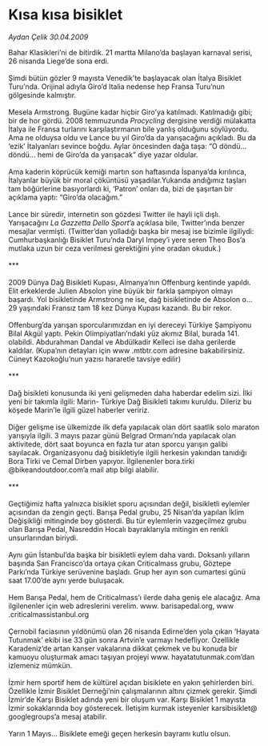 # Kısa kısa bisiklet

*Aydan Çelik 30.04.2009*

<div class="taraf_structure_2col_1zq">
<div class="margen_n">



 <p>Bahar Klasikleri’ni de bitirdik. 21 martta Milano’da başlayan karnaval serisi, 26 nisanda Liege’de sona erdi. <br/><br/>Şimdi bütün gözler 9 mayısta Venedik’te başlayacak olan İtalya Bisiklet Turu’nda. Orijinal adıyla Giro’d Italia nedense hep Fransa Turu’nun gölgesinde kalmıştır. <br/><br/>Mesela Armstrong. Bugüne kadar hiçbir Giro’ya katılmadı. Katılmadığı gibi; bir de hor gördü. 2008 temmuzunda <i>Procycling</i> dergisine verdiği mülakatta İtalya ile Fransa turlarını karşılaştırmanın bile yanlış olduğunu söylüyordu. Ama ne olduysa oldu ve Lance bu yıl Giro’da da yarışacağını açıkladı. Bu da ‘ezik’ İtalyanları sevince boğdu. Aylar öncesinden dağa taşa: “O döndü... döndü... hemi de Giro’da da yarışacak” diye yazar oldular. <br/><br/>Ama kaderin köprücük kemiği martın son haftasında İspanya’da kırılınca, İtalyanlar büyük bir moral çöküntüsü yaşadılar.Yukarıda andığımız taşları tam böğürlerine basıyorlardı ki, ‘Patron’ onları da, bizi de şaşırtan bir açıklama yaptı: “Giro’da olacağım.” <br/><br/>Lance bir süredir, internetin son gözdesi Twitter ile hayli içli dışlı. Yarışacağını <i>La Gazzetta Dello Sport</i>’a açıklasa bile, Twitter’ında benzer mesajlar vermişti. (Twitter’dan yolladığı başka bir mesaj ise bizimle ilgiliydi: Cumhurbaşkanlığı Bisiklet Turu’nda Daryl Impey’i yere seren Theo Bos’a mutlaka uzun bir ceza verilmesi gerektiğini yine oradan okuduk.) <br/><br/>*** <br/><br/>2009 Dünya Dağ Bisikleti Kupası, Almanya’nın Offenburg kentinde yapıldı. Elit erkeklerde Julien Absolon yine büyük bir farkla şampiyon olmayı başardı. Yol bisikletinde Armstrong ne ise, dağ bisikletinde de Absolon o... 29 yaşındaki Fransız tam 18 kez Dünya Kupası kazandı. Bu bir rekor. <br/><br/>Offenburg’da yarışan sporcularımızdan en iyi dereceyi Türkiye Şampiyonu Bilal Akgül yaptı. Pekin Olimpiyatları’ndaki yüz akımız Bilal, burada 141. olabildi. Abdurahman Dandal ve Abdülkadir Kelleci ise daha gerilerde kaldılar. (Kupa’nın detayları için www .mtbtr.com adresine bakabilirsiniz. Cüneyt Kazokoğlu’nun yazısı hararetle tavsiye edilir) <br/><br/>*** <br/><br/>Dağ bisikleti konusunda iki yeni gelişmeden daha haberdar edelim sizi. İlki yeni bir takımla ilgili: Marin- Türkiye Dağ Bisikleti takımı kuruldu. Dileriz bu köşede Marin’le ilgili güzel haberler veririz. <br/><br/>Diğer gelişme ise ülkemizde ilk defa yapılacak olan dört saatlik solo maraton yarışıyla ilgili. 3 mayıs pazar günü Belgrad Ormanı’nda yapılacak olan aktivitede, dört saat boyunca en fazla tur atan sporcu yarışın galibi sayılacak. Organizasyonu dağ bisikletiyle ilgili herkesin yakından tanıdığı Bora Tirki ve Cemal Dirben yapıyor. İlgilenenler bora.tirki @bikeandoutdoor.com’a mail atıp bilgi alabilir. <br/><br/>*** <br/><br/>Geçtiğimiz hafta yalnızca bisiklet sporu açısından değil, bisikletli eylemler açısından da zengin geçti. Barışa Pedal grubu, 25 Nisan’da yapılan İklim Değişikliği mitinginde boy gösterdi. Bu tür eylemlerin vazgeçilmez grubu olan Barışa Pedal, Nasreddin Hocalı bayraklarıyla mitingin en renkli unsurlarından biriydi. <br/><br/>Aynı gün İstanbul’da başka bir bisikletli eylem daha vardı. Doksanlı yılların başında San Francisco’da ortaya çıkan Criticalmass grubu, Göztepe Parkı’nda Türkiye serüvenine başladı. Grup her ayın son cumartesi günü saat 17.00’de aynı yerde buluşacak. <br/><br/>Hem Barışa Pedal, hem de Criticalmass’ı ilerde daha geniş ele alacağız. Ama ilgilenenler için web adreslerini verelim. www. barisapedal.org, www .criticalmassistanbul.org <br/><br/>Çernobil faciasının yıldönümü olan 26 nisanda Edirne’den yola çıkan ‘Hayata Tutunmak’ ekibi ise 33 gün sonra Artvin’e varmayı hedefliyor. Özellikle Karadeniz’de artan kanser vakalarına dikkat çekmek ve bu konuda bir kamuoyu oluşturmak amacı taşıyan projeyi www. hayatatutunmak.com’dan izlemeniz mümkün. <br/><br/>İzmir hem sportif hem de kültürel açıdan bisiklete en yakın şehirlerden biri. Özellikle İzmir Bisiklet Derneği’nin çalışmalarının altını çizmek gerekir. Şimdi İzmir’de Karşı Bisiklet adında yeni bir oluşum var. Karşı Bisiklet 1 mayısta İzmir sokaklarında boy gösterecek. İletişim kurmak isteyenler karsibisiklet@ googlegroups’a mesaj atabilir. <br/><br/>Yarın 1 Mayıs... Bisiklete emeği geçen herkesin bayramı kutlu olsun. </p>
<br/>
<br/>
<br/>



<br/>


<div id="taraf_not">
</div>

</div>


</div>
